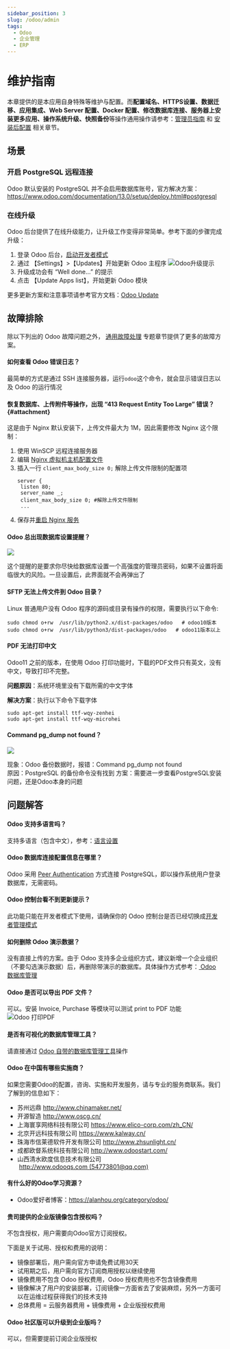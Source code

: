 ```yaml
---
sidebar_position: 3
slug: /odoo/admin
tags:
  - Odoo
  - 企业管理
  - ERP
---
```


# 维护指南

本章提供的是本应用自身特殊等维护与配置。而**配置域名、HTTPS设置、数据迁移、应用集成、Web Server 配置、Docker 配置、修改数据库连接、服务器上安装更多应用、操作系统升级、快照备份**等操作通用操作请参考：[管理员指南](../administrator) 和 [安装后配置](../install/setup) 相关章节。

## 场景

### 开启 PostgreSQL 远程连接

Odoo 默认安装的 PostgreSQL 并不会启用数据库账号，官方解决方案：https://www.odoo.com/documentation/13.0/setup/deploy.html#postgresql

### 在线升级

Odoo 后台提供了在线升级能力，让升级工作变得非常简单。参考下面的步骤完成升级：

1. 登录 Odoo 后台，[启动开发者模式](../odoo#dev-mode)
2. 通过 【Settings】>【Updates】开始更新 Odoo 主程序
   ![Odoo升级提示](https://libs.websoft9.com/Websoft9/DocsPicture/en/odoo/odoo-upgradesui-websoft9.png)
3. 升级成功会有 “Well done...” 的提示
4. 点击 【Update Apps list】，开始更新 Odoo 模块

更多更新方案和注意事项请参考官方文档：[Odoo Update](https://www.odoo.com/documentation/master/setup/update.html)


## 故障排除

除以下列出的 Odoo 故障问题之外， [通用故障处理](../troubleshoot) 专题章节提供了更多的故障方案。 

#### 如何查看 Odoo 错误日志？

最简单的方式是通过 SSH 连接服务器，运行`odoo`这个命令，就会显示错误日志以及 Odoo 的运行情况

#### 恢复数据库、上传附件等操作，出现 “413 Request Entity Too Large” 错误？{#attachment}

这是由于 Nginx 默认安装下，上传文件最大为 1M，因此需要修改 Nginx 这个限制：
1. 使用 WinSCP 远程连接服务器
2. 编辑 [Nginx 虚拟机主机配置文件](../nginx#virtualHosx)
3. 插入一行 `client_max_body_size 0;` 解除上传文件限制的配置项
   ```
   server {
    listen 80;
    server_name _;
    client_max_body_size 0; #解除上传文件限制
    ...
   ```
4. 保存并[重启 Nginx 服务](../administrator/parameter#service)

#### Odoo 总出现数据库设置提醒？

![](https://libs.websoft9.com/Websoft9/DocsPicture/zh/odoo/odoo-setpasswodrem-websoft9.png)

这个提醒的是要求你尽快给数据库设置一个高强度的管理员密码，如果不设置将面临很大的风险。一旦设置后，此界面就不会再弹出了

#### SFTP 无法上传文件到 Odoo 目录？

Linux 普通用户没有 Odoo 程序的源码或目录有操作的权限，需要执行以下命令:

```
sudo chmod o+rw  /usr/lib/python2.x/dist-packages/odoo   # odoo10版本
sudo chmod o+rw  /usr/lib/python3/dist-packages/odoo   # odoo11版本以上
```

#### PDF 无法打印中文

Odoo11 之前的版本，在使用 Odoo 打印功能时，下载的PDF文件只有英文，没有中文，导致打印不完整。

**问题原因**：系统环境里没有下载所需的中文字体

**解决方案**：执行以下命令下载字体

~~~
sudo apt-get install ttf-wqy-zenhei
sudo apt-get install ttf-wqy-microhei
~~~

#### Command pg_dump not found？
![](https://libs.websoft9.com/Websoft9/DocsPicture/zh/odoo/odoo-backuperror-websoft9.png)

现象：Odoo 备份数据时，报错：Command pg_dump not found  
原因：PostgreSQL 的备份命令没有找到
方案：需要进一步查看PostgreSQL安装问题，还是Odoo本身的问题


## 问题解答

#### Odoo 支持多语言吗？

支持多语言（包含中文），参考：[语言设置](../odoo#setlang)

#### Odoo 数据库连接配置信息在哪里？

Odoo 采用 [Peer Authentication](https://www.postgresql.org/docs/10/auth-methods.html#AUTH-PEER) 方式连接 PostgreSQL，即以操作系统用户登录数据库，无需密码。

#### Odoo 控制台看不到更新提示？

此功能只能在开发者模式下使用，请确保你的 Odoo 控制台是否已经切换成[开发者管理模式](../odoo#dev-mode)

#### 如何删除 Odoo 演示数据？

没有直接上传的方案。由于 Odoo 支持多企业组织方式，建议新增一个企业组织（不要勾选演示数据）后，再删除带演示的数据库。具体操作方式参考：[ Odoo 数据库管理](../odoo#dbadmin)

#### Odoo 是否可以导出 PDF 文件？

可以。安装 Invoice, Purchase 等模块可以测试 print to PDF 功能
![Odoo 打印PDF](https://libs.websoft9.com/Websoft9/DocsPicture/en/odoo/odoo-printtopdf-websoft9.png)

#### 是否有可视化的数据库管理工具？

请直接通过 [Odoo 自带的数据库管理工具](../odoo#pgadmin)操作

#### Odoo 在中国有哪些实施商？

如果您需要Odoo的配置，咨询、实施和开发服务，请与专业的服务商联系。我们了解到的信息如下：

*   苏州远鼎 http://www.chinamaker.net/
*   开源智造 http://www.oscg.cn/
*   上海寰享网络科技有限公司 https://www.elico-corp.com/zh_CN/
*   北京开远科技有限公司 https://www.kalway.cn/
*   珠海市信莱德软件开发有限公司 http://www.zhsunlight.cn/
*   成都欧督系统科技有限公司 http://www.odoostart.com/
*   山西清水欧度信息技术有限公司  http://www.odooqs.com (54773801@qq.com)

#### 有什么好的Odoo学习资源？

* Odoo爱好者博客：https://alanhou.org/category/odoo/

#### 贵司提供的企业版镜像包含授权吗？

不包含授权，用户需要向Odoo官方订阅授权。  

下面是关于试用、授权和费用的说明：

* 镜像部署后，用户需向官方申请免费试用30天
* 试用期之后，用户需向官方订阅商用授权以继续使用
* 镜像费用不包含 Odoo 授权费用，Odoo 授权费用也不包含镜像费用
* 镜像解决了用户的安装部署，订阅镜像一方面省去了安装麻烦，另外一方面可以在运维过程获得我们的技术支持
* 总体费用 = 云服务器费用 + 镜像费用 + 企业版授权费用

#### Odoo 社区版可以升级到企业版吗？

可以，但需要提前订阅企业版授权
